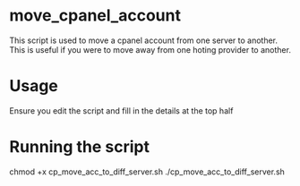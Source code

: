 # move_cpanel_account
This script is used to move a cpanel account from one server to another. 
This is useful if you were to move away from one hoting provider to another.

# Usage
Ensure you edit the script and fill in the details at the top half

# Running the script
chmod +x cp_move_acc_to_diff_server.sh
./cp_move_acc_to_diff_server.sh 
